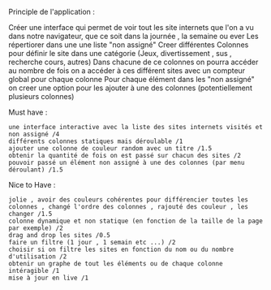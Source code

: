 Principle de l'application :

Créer une interface qui permet de voir tout les site internets que l'on a vu dans notre navigateur, que ce soit dans la journée , la semaine ou ever Les répertiorer dans une une liste "non assigné" Creer différentes Colonnes pour définir le site dans une catégorie (Jeux, divertissement , sus , recherche cours, autres) Dans chacune de ce colonnes on pourra accéder au nombre de fois on a accéder à ces différent sites avec un compteur global pour chaque colonne Pour chaque élément dans les "non assigné" on creer une option pour les ajouter à une des colonnes (potentiellement plusieurs colonnes)

Must have :

    une interface interactive avec la liste des sites internets visités et non assigné /4
    différents colonnes statiques mais déroulable /1
    ajouter une colonne de couleur random avec un titre /1.5
    obtenir la quantité de fois on est passé sur chacun des sites /2
    pouvoir passé un élément non assigné à une des colonnes (par menu déroulant) /1.5

Nice to Have :

    jolie , avoir des couleurs cohérentes pour différencier toutes les colonnes , changé l'ordre des colonnes , rajouté des couleur , les changer /1.5
    colonne dynamique et non statique (en fonction de la taille de la page par exemple) /2
    drag and drop les sites /0.5
    faire un filtre (1 jour , 1 semain etc ...) /2
    choisir si on filtre les sites en fonction du nom ou du nombre d'utilisation /2
    obtenir un graphe de tout les éléments ou de chaque colonne intéragible /1
    mise à jour en live /1

